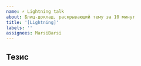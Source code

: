 ```yaml
---
name: ⚡️ Lightning talk
about: Блиц-доклад, раскрывающий тему за 10 минут
title: '[Lightning]'
labels: ''
assignees: MarsiBarsi
---
```


## Тезис

<!-- О чем доклад? -->
